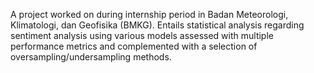 A project worked on during internship period in Badan Meteorologi, Klimatologi, dan Geofisika (BMKG). 
Entails statistical analysis regarding sentiment analysis using various models assessed with multiple performance metrics and complemented with a selection of oversampling/undersampling methods.
